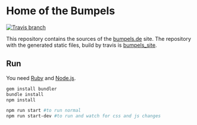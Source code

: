 # Home of the Bumpels

[![Travis branch](https://img.shields.io/travis/simplyRoba/bumpels/master.svg)](https://travis-ci.org/simplyRoba/bumpels)

This repository contains the sources of the [bumpels.de](http://www.bumpels.de) site. The repository with the generated static files, build by travis is [bumpels_site](https://github.com/simplyRoba/bumpels_site).

## Run

You need [Ruby](https://www.ruby-lang.org/en/downloads/) and [Node.js](https://nodejs.org/en/).

```Bash
gem install bundler
bundle install
npm install

npm run start #to run normal
npm run start-dev #to run and watch for css and js changes
```
